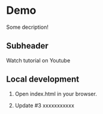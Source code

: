 # Demo

Some decription!

## Subheader

Watch tutorial on Youtube

## Local development

1. Open index.html in your browser.

2. Update #3 xxxxxxxxxxx
